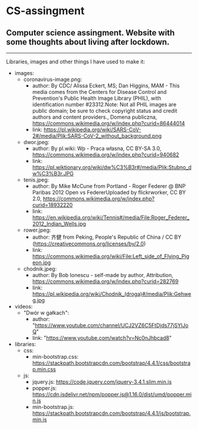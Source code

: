 # CS-assingment
## Computer science assingment. Website with some thoughts about living after lockdown.
---

Libraries, images and other things I have used to make it:
* images:
    * coronavirus-image.png:
        * author: By CDC/ Alissa Eckert, MS; Dan Higgins, MAM - This media comes from the Centers for Disease Control and Prevention's Public Health Image Library (PHIL), with identification number #23312.Note: Not all PHIL images are public domain; be sure to check copyright status and credit authors and content providers., Domena publiczna, https://commons.wikimedia.org/w/index.php?curid=86444014
        * link: <https://pl.wikipedia.org/wiki/SARS-CoV-2#/media/Plik:SARS-CoV-2_without_background.png>
    * dwor.jpeg:
        * author: By pl.wiki: Wp - Praca własna, CC BY-SA 3.0, https://commons.wikimedia.org/w/index.php?curid=940682
        * link: <https://pl.wiktionary.org/wiki/dw%C3%B3r#/media/Plik:Stubno_dw%C3%B3r.JPG>
    * tenis.jpeg:
        * author: By Mike McCune from Portland - Roger Federer @ BNP Paribas 2012 Open vs FedererUploaded by flickrworker, CC BY 2.0, https://commons.wikimedia.org/w/index.php?curid=18932220
        * link: <https://en.wikipedia.org/wiki/Tennis#/media/File:Roger_Federer_2012_Indian_Wells.jpg>
    * rower.jpeg:
        * author: 齐健 from Peking, People&#039;s Republic of China / CC BY (https://creativecommons.org/licenses/by/2.0)
        * link: <https://commons.wikimedia.org/wiki/File:Left_side_of_Flying_Pigeon.jpg>
    * chodnik.jpeg:
        * author: By Bob Ionescu - self-made by author, Attribution, https://commons.wikimedia.org/w/index.php?curid=282769
        * link: <https://pl.wikipedia.org/wiki/Chodnik_(droga)#/media/Plik:Gehweg.jpg>
* videos:
    * "Dwór w gałkach":
        * author: "<https://www.youtube.com/channel/UCJ2VZ6C5FtDjds77jSYlJoQ>"
        * link: "<https://www.youtube.com/watch?v=Nc0nJhbcad8>"
* libraries:
    * css:
        * min-bootstrap.css:
        <https://stackpath.bootstrapcdn.com/bootstrap/4.4.1/css/bootstrap.min.css>
    * js:
        * jquery.js:
            <https://code.jquery.com/jquery-3.4.1.slim.min.js>
        * popper.js:
            <https://cdn.jsdelivr.net/npm/popper.js@1.16.0/dist/umd/popper.min.js>
        * min-bootstrap.js:
            <https://stackpath.bootstrapcdn.com/bootstrap/4.4.1/js/bootstrap.min.js>